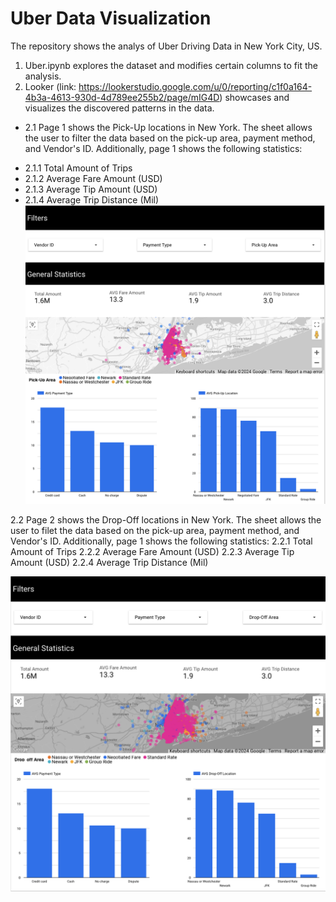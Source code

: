 # Uber Data Visualization

The repository shows the analys of Uber Driving Data in New York City, US. 

1. Uber.ipynb explores the dataset and modifies certain columns to fit the analysis.
2. Looker (link: https://lookerstudio.google.com/u/0/reporting/c1f0a164-4b3a-4613-930d-4d789ee255b2/page/mIG4D) showcases and visualizes the discovered patterns in the data.



  * 2.1 Page 1 shows the Pick-Up locations in New York. The sheet allows the user to filter the data based on the pick-up area, payment method, and Vendor's ID. Additionally, page 1 shows the following statistics: 
   - 2.1.1 Total Amount of Trips
   - 2.1.2 Average Fare Amount (USD)
   - 2.1.3 Average Tip Amount (USD)
   - 2.1.4 Average Trip Distance (Mil)
![screenshot](screenshot.png)

  2.2 Page 2 shows the Drop-Off locations in New York. The sheet allows the user to filet the data based on the pick-up area, payment method, and Vendor's ID. Additionally, page 1 shows the following statistics: 
    2.2.1 Total Amount of Trips
    2.2.2 Average Fare Amount (USD)
    2.2.3 Average Tip Amount (USD)
    2.2.4 Average Trip Distance (Mil)

![screenshot](screenshot2.png)
